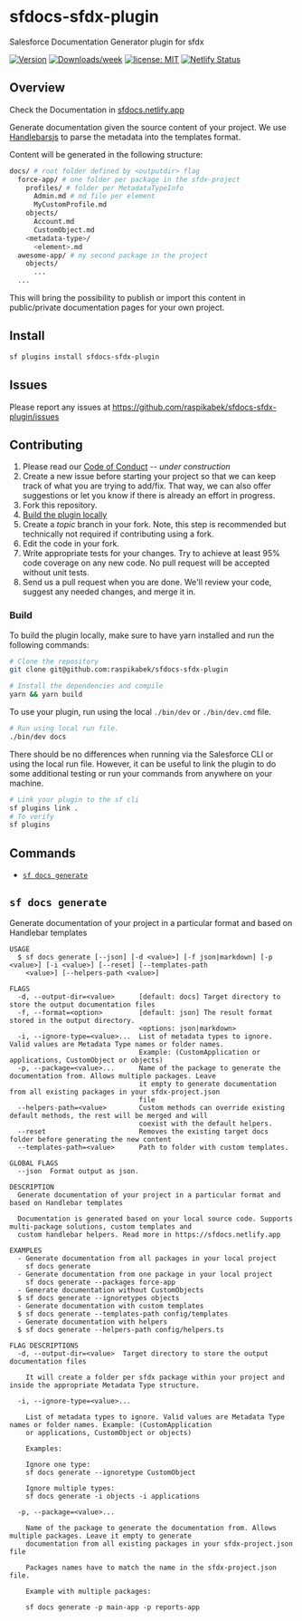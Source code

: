 # sfdocs-sfdx-plugin

Salesforce Documentation Generator plugin for sfdx

[![Version](https://img.shields.io/npm/v/sfdocs-sfdx-plugin.svg)](https://npmjs.org/package/sfdocs-sfdx-plugin)
[![Downloads/week](https://img.shields.io/npm/dw/sfdocs-sfdx-plugin)](https://npmjs.org/package/sfdocs-sfdx-plugin)
[![license: MIT](https://img.shields.io/badge/license-MIT-yellow.svg)](https://opensource.org/licenses/MIT)
[![Netlify Status](https://api.netlify.com/api/v1/badges/aeeb80ba-211c-4b4c-a061-5af4ce9bbb2c/deploy-status)](https://app.netlify.com/sites/sfdocs/deploys)

## Overview

Check the Documentation in [sfdocs.netlify.app](http://sfdocs.netlify.app/)

Generate documentation given the source content of your project. We use [Handlebarsjs](https://handlebarsjs.com/) to parse the metadata into the templates format.

Content will be generated in the following structure:

```sh
docs/ # root folder defined by <outputdir> flag
  force-app/ # one folder per package in the sfdx-project
    profiles/ # folder per MetadataTypeInfo
      Admin.md # md file per element
      MyCustomProfile.md
    objects/
      Account.md
      CustomObject.md
    <metadata-type>/
      <element>.md
  awesome-app/ # my second package in the project
    objects/
      ...
  ...
```

This will bring the possibility to publish or import this content in public/private documentation pages for your own project.

## Install

```bash
sf plugins install sfdocs-sfdx-plugin
```

## Issues

Please report any issues at https://github.com/raspikabek/sfdocs-sfdx-plugin/issues

## Contributing

1. Please read our [Code of Conduct](CODE_OF_CONDUCT.md) -- _under construction_
2. Create a new issue before starting your project so that we can keep track of
   what you are trying to add/fix. That way, we can also offer suggestions or
   let you know if there is already an effort in progress.
3. Fork this repository.
4. [Build the plugin locally](#build)
5. Create a _topic_ branch in your fork. Note, this step is recommended but technically not required if contributing using a fork.
6. Edit the code in your fork.
7. Write appropriate tests for your changes. Try to achieve at least 95% code coverage on any new code. No pull request will be accepted without unit tests.
8. Send us a pull request when you are done. We'll review your code, suggest any needed changes, and merge it in.

### Build

To build the plugin locally, make sure to have yarn installed and run the following commands:

```bash
# Clone the repository
git clone git@github.com:raspikabek/sfdocs-sfdx-plugin

# Install the dependencies and compile
yarn && yarn build
```

To use your plugin, run using the local `./bin/dev` or `./bin/dev.cmd` file.

```bash
# Run using local run file.
./bin/dev docs
```

There should be no differences when running via the Salesforce CLI or using the local run file. However, it can be useful to link the plugin to do some additional testing or run your commands from anywhere on your machine.

```bash
# Link your plugin to the sf cli
sf plugins link .
# To verify
sf plugins
```

## Commands

<!-- commands -->

- [`sf docs generate`](#sf-docs-generate)

## `sf docs generate`

Generate documentation of your project in a particular format and based on Handlebar templates

```
USAGE
  $ sf docs generate [--json] [-d <value>] [-f json|markdown] [-p <value>] [-i <value>] [--reset] [--templates-path
    <value>] [--helpers-path <value>]

FLAGS
  -d, --output-dir=<value>      [default: docs] Target directory to store the output documentation files
  -f, --format=<option>         [default: json] The result format stored in the output directory.
                                <options: json|markdown>
  -i, --ignore-type=<value>...  List of metadata types to ignore. Valid values are Metadata Type names or folder names.
                                Example: (CustomApplication or applications, CustomObject or objects)
  -p, --package=<value>...      Name of the package to generate the documentation from. Allows multiple packages. Leave
                                it empty to generate documentation from all existing packages in your sfdx-project.json
                                file
  --helpers-path=<value>        Custom methods can override existing default methods, the rest will be merged and will
                                coexist with the default helpers.
  --reset                       Removes the existing target docs folder before generating the new content
  --templates-path=<value>      Path to folder with custom templates.

GLOBAL FLAGS
  --json  Format output as json.

DESCRIPTION
  Generate documentation of your project in a particular format and based on Handlebar templates

  Documentation is generated based on your local source code. Supports multi-package solutions, custom templates and
  custom handlebar helpers. Read more in https://sfdocs.netlify.app

EXAMPLES
  - Generate documentation from all packages in your local project
    sf docs generate
  - Generate documentation from one package in your local project
    sf docs generate --packages force-app
  - Generate documentation without CustomObjects
  $ sf docs generate --ignoretypes objects
  - Generate documentation with custom templates
  $ sf docs generate --templates-path config/templates
  - Generate documentation with helpers
  $ sf docs generate --helpers-path config/helpers.ts

FLAG DESCRIPTIONS
  -d, --output-dir=<value>  Target directory to store the output documentation files

    It will create a folder per sfdx package within your project and inside the appropriate Metadata Type structure.

  -i, --ignore-type=<value>...

    List of metadata types to ignore. Valid values are Metadata Type names or folder names. Example: (CustomApplication
    or applications, CustomObject or objects)

    Examples:

    Ignore one type:
    sf docs generate --ignoretype CustomObject

    Ignore multiple types:
    sf docs generate -i objects -i applications

  -p, --package=<value>...

    Name of the package to generate the documentation from. Allows multiple packages. Leave it empty to generate
    documentation from all existing packages in your sfdx-project.json file

    Packages names have to match the name in the sfdx-project.json file.

    Example with multiple packages:

    sf docs generate -p main-app -p reports-app
```

<!-- commandsstop -->
